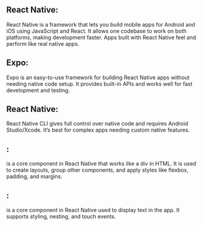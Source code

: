 ## React Native:
React Native is a framework that lets you build mobile apps for Android and iOS using JavaScript and React. It allows one codebase to work on both platforms, making development faster. Apps built with React Native feel and perform like real native apps. 

## Expo:
Expo is an easy-to-use framework for building React Native apps without needing native code setup. It provides built-in APIs and works well for fast development and testing.

## React Native:
React Native CLI gives full control over native code and requires Android Studio/Xcode. It’s best for complex apps needing custom native features.

## <View/>:
<View /> is a core component in React Native that works like a div in HTML. It is used to create layouts, group other components, and apply styles like flexbox, padding, and margins.

## <Text/>:
<Text /> is a core component in React Native used to display text in the app. It supports styling, nesting, and touch events.

